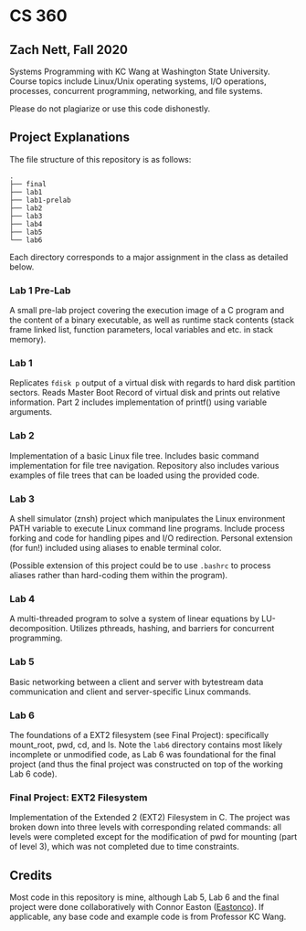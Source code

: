 # CS 360
## Zach Nett, Fall 2020

Systems Programming with KC Wang at Washington State University. Course topics include Linux/Unix operating systems, I/O operations, processes, concurrent programming, networking, and file systems.

Please do not plagiarize or use this code dishonestly.

## Project Explanations
The file structure of this repository is as follows:
```
.
├── final
├── lab1
├── lab1-prelab
├── lab2
├── lab3
├── lab4
├── lab5
└── lab6
```
Each directory corresponds to a major assignment in the class as detailed below.

### Lab 1 Pre-Lab
A small pre-lab project covering the execution image of a C program and the content of a binary executable, as well as runtime stack contents (stack frame linked list, function parameters, local variables and etc. in stack memory).

### Lab 1
Replicates `fdisk p` output of a virtual disk with regards to hard disk partition sectors. Reads Master Boot Record of virtual disk and prints out relative information. Part 2 includes implementation of printf() using variable arguments.

### Lab 2
Implementation of a basic Linux file tree. Includes basic command implementation for file tree navigation. Repository also includes various examples of file trees that can be loaded using the provided code.

### Lab 3
A shell simulator (znsh) project which manipulates the Linux environment PATH variable to execute Linux command line programs. Include process forking and code for handling pipes and I/O redirection. Personal extension (for fun!) included using aliases to enable terminal color.

(Possible extension of this project could be to use `.bashrc` to process aliases rather than hard-coding them within the program).

### Lab 4
A multi-threaded program to solve a system of linear equations by LU-decomposition. Utilizes pthreads, hashing, and barriers for concurrent programming.

### Lab 5
Basic networking between a client and server with bytestream data communication and client and server-specific Linux commands.

### Lab 6
The foundations of a EXT2 filesystem (see Final Project): specifically mount_root, pwd, cd, and ls. Note the `lab6` directory contains most likely incomplete or unmodified code, as Lab 6 was foundational for the final project (and thus the final project was constructed on top of the working Lab 6 code).

### Final Project: EXT2 Filesystem
Implementation of the Extended 2 (EXT2) Filesystem in C. The project was broken down into three levels with corresponding related commands: all levels were completed except for the modification of pwd for mounting (part of level 3), which was not completed due to time constraints.

## Credits
Most code in this repository is mine, although Lab 5, Lab 6 and the final project were done collaboratively with Connor Easton ([Eastonco](https://github.com/Eastonco)). If applicable, any base code and example code is from Professor KC Wang.